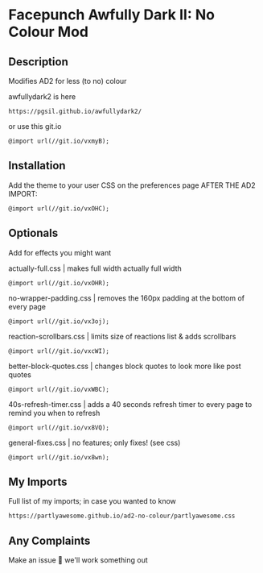# Facepunch Awfully Dark II: No Colour Mod
## Description
Modifies AD2 for less (to no) colour

awfullydark2 is here
```
https://pgsil.github.io/awfullydark2/
```
or use this git.io
```
@import url(//git.io/vxmyB);
```
## Installation

Add the theme to your user CSS on the preferences page AFTER THE AD2 IMPORT:

```
@import url(//git.io/vxOHC);
```

## Optionals

Add for effects you might want

actually-full.css | makes full width actually full width
```
@import url(//git.io/vxOHR);
```
no-wrapper-padding.css | removes the 160px padding at the bottom of every page
```
@import url(//git.io/vx3oj);
```
reaction-scrollbars.css | limits size of reactions list & adds scrollbars
```
@import url(//git.io/vxcWI);
```
better-block-quotes.css | changes block quotes to look more like post quotes
```
@import url(//git.io/vxWBC);
```
40s-refresh-timer.css | adds a 40 seconds refresh timer to every page to remind you when to refresh
```
@import url(//git.io/vx8VQ);
```
general-fixes.css | no features; only fixes! (see css)
```
@import url(//git.io/vx8wn);
```
## My Imports
Full list of my imports; in case you wanted to know
```
https://partlyawesome.github.io/ad2-no-colour/partlyawesome.css
```

## Any Complaints
Make an issue 🤷 we'll work something out
